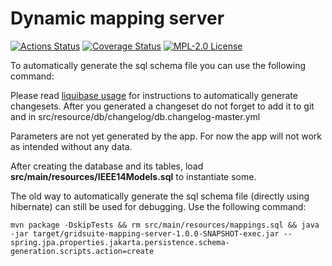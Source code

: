 # Dynamic mapping server

[![Actions Status](https://github.com/gridsuite/dynamic-mapping-server/workflows/CI/badge.svg)](https://github.com/gridsuite/dynamic-mapping-server/actions)
[![Coverage Status](https://sonarcloud.io/api/project_badges/measure?project=org.gridsuite%3Adynamic-mapping-server&metric=coverage)](https://sonarcloud.io/component_measures?id=org.gridsuite%3Adynamic-mapping-server&metric=coverage)
[![MPL-2.0 License](https://img.shields.io/badge/license-MPL_2.0-blue.svg)](https://www.mozilla.org/en-US/MPL/2.0/)

To automatically generate the sql schema file you can use the following command:

Please read [liquibase usage](https://github.com/powsybl/powsybl-parent/#liquibase-usage) for instructions to automatically generate changesets.
After you generated a changeset do not forget to add it to git and in src/resource/db/changelog/db.changelog-master.yml


Parameters are not yet generated by the app. For now the app will not work as intended without any data.

After creating the database and its tables, load **src/main/resources/IEEE14Models.sql** to instantiate some. 

The old way to automatically generate the sql schema file (directly using hibernate) can still be used for debugging. Use the following command:
```
mvn package -DskipTests && rm src/main/resources/mappings.sql && java -jar target/gridsuite-mapping-server-1.0.0-SNAPSHOT-exec.jar --spring.jpa.properties.jakarta.persistence.schema-generation.scripts.action=create 
```
